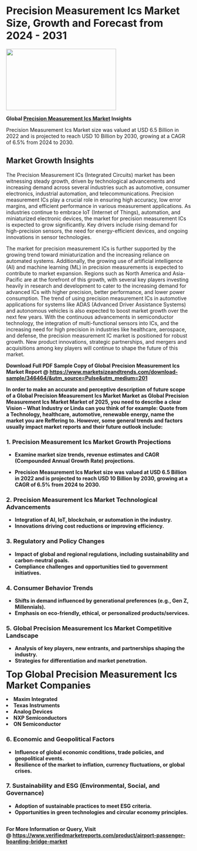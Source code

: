 <H1>Precision Measurement Ics Market Size, Growth and Forecast from 2024 - 2031</H1><img class="aligncenter size-medium wp-image-584254" src="https://thirdeyenews.in/wp-content/uploads/2024/09/Global-Market-Research-300x168.jpeg" alt="" width="300" height="168" /><p><strong>Global&nbsp;<a href="https://www.marketsizeandtrends.com/download-sample/346464/&amp;utm_source=Pulse&amp;utm_medium=201">Precision Measurement Ics Market</a> Insights</strong></p><p>Precision Measurement Ics Market size was valued at USD 6.5 Billion in 2022 and is projected to reach USD 10 Billion by 2030, growing at a CAGR of 6.5% from 2024 to 2030.</p><p><h2>Market Growth Insights</h2> <p>The Precision Measurement ICs (Integrated Circuits) market has been witnessing steady growth, driven by technological advancements and increasing demand across several industries such as automotive, consumer electronics, industrial automation, and telecommunications. Precision measurement ICs play a crucial role in ensuring high accuracy, low error margins, and efficient performance in various measurement applications. As industries continue to embrace IoT (Internet of Things), automation, and miniaturized electronic devices, the market for precision measurement ICs is expected to grow significantly. Key drivers include rising demand for high-precision sensors, the need for energy-efficient devices, and ongoing innovations in sensor technologies.</p> <p><strong></strong></p> <p>The market for precision measurement ICs is further supported by the growing trend toward miniaturization and the increasing reliance on automated systems. Additionally, the growing use of artificial intelligence (AI) and machine learning (ML) in precision measurements is expected to contribute to market expansion. Regions such as North America and Asia-Pacific are at the forefront of this growth, with several key players investing heavily in research and development to cater to the increasing demand for advanced ICs with higher precision, better performance, and lower power consumption. The trend of using precision measurement ICs in automotive applications for systems like ADAS (Advanced Driver Assistance Systems) and autonomous vehicles is also expected to boost market growth over the next few years. With the continuous advancements in semiconductor technology, the integration of multi-functional sensors into ICs, and the increasing need for high precision in industries like healthcare, aerospace, and defense, the precision measurement IC market is positioned for robust growth. New product innovations, strategic partnerships, and mergers and acquisitions among key players will continue to shape the future of this market.</p> <p><strong></p><p><span class=""><strong>Download Full PDF Sample Copy of Global Precision Measurement Ics Market Report</strong> @ <a href="https://www.marketsizeandtrends.com/download-sample/346464/&amp;utm_source=Pulse&amp;utm_medium=201" target="_blank">https://www.marketsizeandtrends.com/download-sample/346464/&amp;utm_source=Pulse&amp;utm_medium=201</a></span></p><p>In order to make an accurate and perceptive description of future scope of a Global&nbsp;Precision Measurement Ics Market Market as Global&nbsp;Precision Measurement Ics Market Market of 2025, you need to describe a clear Vision &ndash; What Industry or Linda can you think of for example: Quote from a Technology, healthcare, automotive, renewable energy, name the market you are Reffering to. However, some general trends and factors usually impact market reports and their future outlook include:</p><h3>1.&nbsp;<strong>Precision Measurement Ics Market Growth Projections</strong></h3><ul><li>Examine market size trends, revenue estimates and CAGR (Compounded Annual Growth Rate) projections.</li><li><p>Precision Measurement Ics Market size was valued at USD 6.5 Billion in 2022 and is projected to reach USD 10 Billion by 2030, growing at a CAGR of 6.5% from 2024 to 2030.</p></li></ul><h3>2.&nbsp;<strong>Precision Measurement Ics Market Technological Advancements</strong></h3><ul><li>Integration of AI, IoT, blockchain, or automation in the industry.</li><li>Innovations driving cost reductions or improving efficiency.</li></ul><h3>3.&nbsp;<strong>Regulatory and Policy Changes</strong></h3><ul><li>Impact of global and regional regulations, including sustainability and carbon-neutral goals.</li><li>Compliance challenges and opportunities tied to government initiatives.</li></ul><h3>4.&nbsp;<strong>Consumer Behavior Trends</strong></h3><ul><li>Shifts in demand influenced by generational preferences (e.g., Gen Z, Millennials).</li><li>Emphasis on eco-friendly, ethical, or personalized products/services.</li></ul><h3>5.&nbsp;<strong>Global Precision Measurement Ics Market Competitive Landscape</strong></h3><ul><li>Analysis of key players, new entrants, and partnerships shaping the industry.</li><li>Strategies for differentiation and market penetration.</li></ul><p data-pm-slice="1 1 []"><span style="color: inherit; font-family: inherit; font-size: 25px;">Top Global Precision Measurement Ics Market Companies</span></p><div class="" data-test-id=""><p><li>Maxim Integrated</li><li> Texas Instruments</li><li> Analog Devices</li><li> NXP Semiconductors</li><li> ON Semiconductor</li></p></div><h3>6.&nbsp;<strong>Economic and Geopolitical Factors</strong></h3><ul><li>Influence of global economic conditions, trade policies, and geopolitical events.</li><li>Resilience of the market to inflation, currency fluctuations, or global crises.</li></ul><h3>7.&nbsp;<strong>Sustainability and ESG (Environmental, Social, and Governance)</strong></h3><ul><li>Adoption of sustainable practices to meet ESG criteria.</li><li>Opportunities in green technologies and circular economy principles.</li></ul><h2><strong style="font-size: 14px;">For More Information or Query, Visit @&nbsp;</strong><a style="background-color: #ffffff; font-size: 14px;" href="https://www.marketsizeandtrends.com/report/precision-measurement-ics-market/" target="_blank">https://www.verifiedmarketreports.com/product/airport-passenger-boarding-bridge-market</a></h2>
